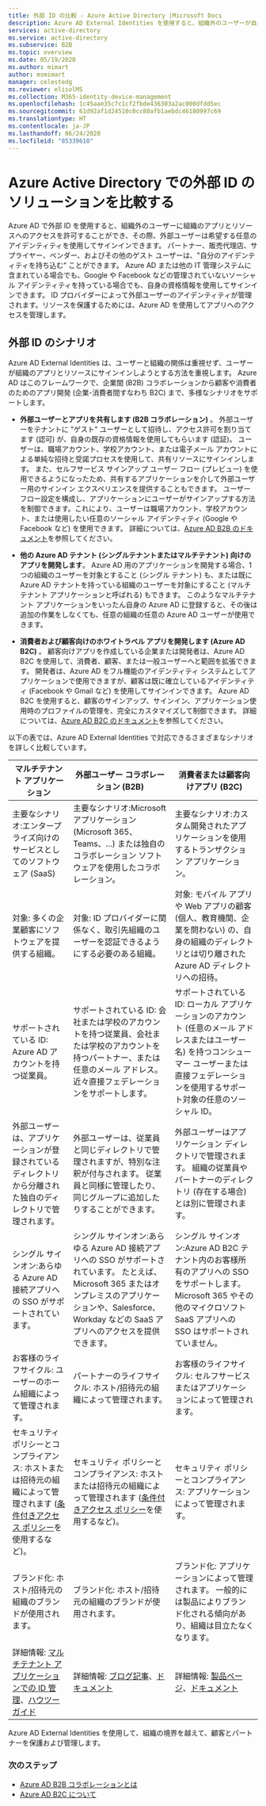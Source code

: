 ```yaml
---
title: 外部 ID の比較 - Azure Active Directory |Microsoft Docs
description: Azure AD External Identities を使用すると、組織外のユーザーが自身のアイデンティティを使用して組織のアプリとリソースにアクセスできます。 Azure Active Directory B2B コラボレーションや Azure AD B2C を含めて、外部 ID のためのソリューションを比較します。
services: active-directory
ms.service: active-directory
ms.subservice: B2B
ms.topic: overview
ms.date: 05/19/2020
ms.author: mimart
author: msmimart
manager: celestedg
ms.reviewer: elisolMS
ms.collection: M365-identity-device-management
ms.openlocfilehash: 1c45aae35c7c1cf2fbde436303a2ac000dfdd5ec
ms.sourcegitcommit: 61d92af1d24510c0cc80afb1aebdc46180997c69
ms.translationtype: HT
ms.contentlocale: ja-JP
ms.lasthandoff: 06/24/2020
ms.locfileid: "85339610"
---
```

# <a name="compare-solutions-for-external-identities-in-azure-active-directory"></a>Azure Active Directory での外部 ID のソリューションを比較する

Azure AD で外部 ID を使用すると、組織外のユーザーに組織のアプリとリソースへのアクセスを許可することができ、その際、外部ユーザーは希望する任意のアイデンティティを使用してサインインできます。 パートナー、販売代理店、サプライヤー、ベンダー、およびその他のゲスト ユーザーは、"自分のアイデンティティを持ち込む" ことができます。 Azure AD または他の IT 管理システムに含まれている場合でも、Google や Facebook などの管理されていないソーシャル アイデンティティを持っている場合でも、自身の資格情報を使用してサインインできます。 ID プロバイダーによって外部ユーザーのアイデンティティが管理されます。リソースを保護するためには、Azure AD を使用してアプリへのアクセスを管理します。 

## <a name="external-identities-scenarios"></a>外部 ID のシナリオ

Azure AD External Identities は、ユーザーと組織の関係は重視せず、ユーザーが組織のアプリとリソースにサインインしようとする方法を重視します。 Azure AD はこのフレームワークで、企業間 (B2B) コラボレーションから顧客や消費者のためのアプリ開発 (企業-消費者間すなわち B2C) まで、多様なシナリオをサポートします。

- **外部ユーザーとアプリを共有します (B2B コラボレーション)** 。 外部ユーザーをテナントに "ゲスト" ユーザーとして招待し、アクセス許可を割り当てます (認可) が、自身の既存の資格情報を使用してもらいます (認証)。 ユーザーは、職場アカウント、学校アカウント、または電子メール アカウントによる単純な招待と受諾プロセスを使用して、共有リソースにサインインします。 また、セルフサービス サインアップ ユーザー フロー (プレビュー) を使用できるようになったため、共有するアプリケーションを介して外部ユーザー用のサインイン エクスペリエンスを提供することもできます。 ユーザー フロー設定を構成し、アプリケーションにユーザーがサインアップする方法を制御できます。これにより、ユーザーは職場アカウント、学校アカウント、または使用したい任意のソーシャル アイデンティティ (Google や Facebook など) を使用できます。  詳細については、[Azure AD B2B のドキュメント](index.yml)を参照してください。

- **他の Azure AD テナント (シングルテナントまたはマルチテナント) 向けのアプリを開発します**。 Azure AD 用のアプリケーションを開発する場合、1 つの組織のユーザーを対象とすること (シングル テナント) も、または既に Azure AD テナントを持っている組織のユーザーを対象にすること (マルチテナント アプリケーションと呼ばれる) もできます。 このようなマルチテナント アプリケーションをいったん自身の Azure AD に登録すると、その後は追加の作業をしなくても、任意の組織の任意の Azure AD ユーザーが使用できます。

- **消費者および顧客向けのホワイトラベル アプリを開発します (Azure AD B2C)** 。 顧客向けアプリを作成している企業または開発者は、Azure AD B2C を使用して、消費者、顧客、または一般ユーザーへと範囲を拡張できます。 開発者は、Azure AD をフル機能のアイデンティティ システムとしてアプリケーションで使用できますが、顧客は既に確立しているアイデンティティ (Facebook や Gmail など) を使用してサインインできます。 Azure AD B2C を使用すると、顧客のサインアップ、サインイン、アプリケーション使用時のプロファイルの管理を、完全にカスタマイズして制御できます。 詳細については、[Azure AD B2C のドキュメント](https://docs.microsoft.com/azure/active-directory-b2c/)を参照してください。

以下の表では、Azure AD External Identities で対応できるさまざまなシナリオを詳しく比較しています。

| マルチテナント アプリケーション  | 外部ユーザー コラボレーション (B2B) | 消費者または顧客向けアプリ (B2C)  |
| ---- | --- | --- |
| 主要なシナリオ:エンタープライズ向けのサービスとしてのソフトウェア (SaaS) | 主要なシナリオ:Microsoft アプリケーション (Microsoft 365、Teams、...) または独自のコラボレーション ソフトウェアを使用したコラボレーション。  | 主要なシナリオ:カスタム開発されたアプリケーションを使用するトランザクション アプリケーション。   |
| 対象: 多くの企業顧客にソフトウェアを提供する組織。    | 対象: ID プロバイダーに関係なく、取引先組織のユーザーを認証できるようにする必要のある組織。    | 対象: モバイル アプリや Web アプリの顧客 (個人、教育機関、企業を問わない) の、自身の組織のディレクトリとは切り離された Azure AD ディレクトリへの招待。 |
| サポートされている ID: Azure AD アカウントを持つ従業員。 | サポートされている ID: 会社または学校のアカウントを持つ従業員、会社または学校のアカウントを持つパートナー、または任意のメール アドレス。 近々直接フェデレーションをサポートします。      | サポートされている ID: ローカル アプリケーションのアカウント (任意のメール アドレスまたはユーザー名) を持つコンシューマー ユーザーまたは直接フェデレーションを使用するサポート対象の任意のソーシャル ID。       |
| 外部ユーザーは、アプリケーションが登録されているディレクトリから分離された独自のディレクトリで管理されます。    | 外部ユーザーは、従業員と同じディレクトリで管理されますが、特別な注釈が付与されます。 従業員と同様に管理したり、同じグループに追加したりすることができます。    | 外部ユーザーはアプリケーション ディレクトリで管理されます。 組織の従業員やパートナーのディレクトリ (存在する場合) とは別に管理されます。  |
| シングル サインオン:あらゆる Azure AD 接続アプリへの SSO がサポートされています。          | シングル サインオン:あらゆる Azure AD 接続アプリへの SSO がサポートされています。 たとえば、Microsoft 365 またはオンプレミスのアプリケーションや、Salesforce、Workday などの SaaS アプリへのアクセスを提供できます。    | シングル サインオン:Azure AD B2C テナント内のお客様所有のアプリへの SSO をサポートします。 Microsoft 365 やその他のマイクロソフト SaaS アプリへの SSO はサポートされていません。    |
| お客様のライフサイクル: ユーザーのホーム組織によって管理されます。      | パートナーのライフサイクル: ホスト/招待元の組織によって管理されます。    | お客様のライフサイクル: セルフサービスまたはアプリケーションによって管理されます。      |
| セキュリティ ポリシーとコンプライアンス: ホストまたは招待元の組織によって管理されます ([条件付きアクセス ポリシー](https://docs.microsoft.com/azure/active-directory/b2b/conditional-access)を使用するなど)。           | セキュリティ ポリシーとコンプライアンス: ホストまたは招待元の組織によって管理されます ([条件付きアクセス ポリシー](https://docs.microsoft.com/azure/active-directory/b2b/conditional-access)を使用するなど)。 | セキュリティ ポリシーとコンプライアンス: アプリケーションによって管理されます。        |
| ブランド化: ホスト/招待元の組織のブランドが使用されます。   | ブランド化: ホスト/招待元の組織のブランドが使用されます。    | ブランド化: アプリケーションによって管理されます。 一般的には製品によりブランド化される傾向があり、組織は目立たなくなります。   |
| 詳細情報: [マルチテナント アプリケーションでの ID 管理](https://docs.microsoft.com/azure/architecture/multitenant-identity/)、[ハウツー ガイド](https://docs.microsoft.com/azure/active-directory/develop/howto-convert-app-to-be-multi-tenant) | 詳細情報: [ブログ記事](https://blogs.technet.microsoft.com/enterprisemobility/2017/02/01/azure-ad-b2b-new-updates-make-cross-business-collab-easy/)、[ドキュメント](what-is-b2b.md)                   | 詳細情報: [製品ページ](https://azure.microsoft.com/services/active-directory-b2c/)、[ドキュメント](https://docs.microsoft.com/azure/active-directory-b2c/)       |

Azure AD External Identities を使用して、組織の境界を越えて、顧客とパートナーを保護および管理します。

### <a name="next-steps"></a>次のステップ

- [Azure AD B2B コラボレーションとは](what-is-b2b.md)
- [Azure AD B2C について](https://docs.microsoft.com/azure/active-directory-b2c/overview)
